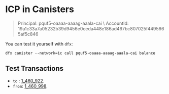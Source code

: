 # ICP in Canisters

> Principal: pquf5-oaaaa-aaaag-aaala-cai \\
> AccountId: 19a1c33a7a05232b39d9456e0ceda448e186ad467bc807025f4495665af5c846

You can test it yourself with `dfx`:
```
dfx canister --network=ic call pquf5-oaaaa-aaaag-aaala-cai balance
```

## Test Transactions

- `to` : [1_460_922](https://dashboard.internetcomputer.org/transaction/9a4e215a4328661ed72287bb65faa8b48efde008903b4b8b6d4706d46fed9765).
- `from`: [1_460_998](https://dashboard.internetcomputer.org/transaction/5f5a6c580998db9b2c4a20317ec38ea9e242a41c0ef2d9883c799b4fad6becdf).
